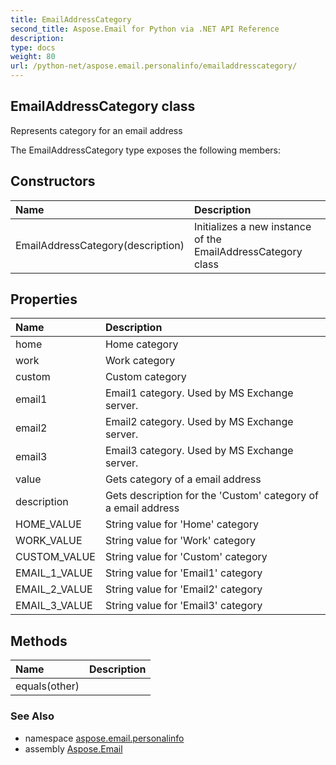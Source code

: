 ```yaml
---
title: EmailAddressCategory
second_title: Aspose.Email for Python via .NET API Reference
description: 
type: docs
weight: 80
url: /python-net/aspose.email.personalinfo/emailaddresscategory/
---
```


## EmailAddressCategory class

Represents category for an email address

The EmailAddressCategory type exposes the following members:
## Constructors
| Name | Description |
| :- | :- |
|EmailAddressCategory(description)|Initializes a new instance of the EmailAddressCategory class|
## Properties
| Name | Description |
| :- | :- |
|home|Home category|
|work|Work category|
|custom|Custom category|
|email1|Email1 category. Used by MS Exchange server.|
|email2|Email2 category. Used by MS Exchange server.|
|email3|Email3 category. Used by MS Exchange server.|
|value|Gets category of a email address|
|description|Gets description for the 'Custom' category of a email address|
|HOME_VALUE|String value for 'Home' category|
|WORK_VALUE|String value for 'Work' category|
|CUSTOM_VALUE|String value for 'Custom' category|
|EMAIL_1_VALUE|String value for 'Email1' category|
|EMAIL_2_VALUE|String value for 'Email2' category|
|EMAIL_3_VALUE|String value for 'Email3' category|
## Methods
| Name | Description |
| :- | :- |
|equals(other)|  |

### See Also

* namespace [aspose.email.personalinfo](/python-net/aspose.email.personalinfo/)
* assembly [Aspose.Email](/python-net/)

